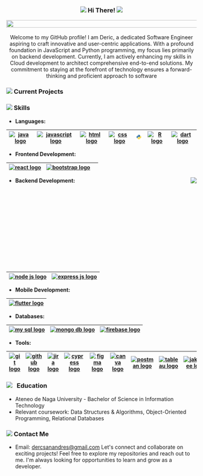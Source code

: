 <!-- Header -->
<div>
  <h3 align=center>
    <img src="https://github.com/tristantanjh/tristantanjh/assets/99729861/64c2e2d4-3d9b-4141-bc46-2106cf67c254" height=30>
    Hi There!
    <img src="https://github.com/tristantanjh/tristantanjh/assets/99729861/64c2e2d4-3d9b-4141-bc46-2106cf67c254" height=30>
  </h3>

  <img src="https://github.com/tristantanjh/tristantanjh/assets/99729861/9e396477-3974-43cc-aab1-f41c7d94fcbe" height="20" width="1000">


  <p align=center>
    Welcome to my GitHub profile! I am Deric, a dedicated Software Engineer aspiring to craft innovative and user-centric applications. With a profound foundation in JavaScript and Python programming, my focus lies primarily on backend development. Currently, I am actively enhancing my skills in Cloud development to architect comprehensive end-to-end solutions. My commitment to staying at the forefront of technology ensures a forward-thinking and proficient approach to software 
  </p>
</div>

<!-- Projects -->
### <img src="https://github.com/tristantanjh/tristantanjh/assets/99729861/fe6a9329-7cba-477a-889c-fe754469ed21" height=25> Current Projects

<!-- - Building a web application using Node.js, coupled with EJS and Express.js. [Check out the prototype here!](https://github.com/tristantanjh/ParticleHoppers)
- Crafting my personal portfolio website using Three.js and blender. -->

<!-- Skills -->
### <img src="https://github.com/tristantanjh/tristantanjh/assets/99729861/ad835ee8-bd0f-46d8-8d03-b4d84a1bef05" height=30> Skills

- **Languages:** 

| [<img src="https://user-images.githubusercontent.com/25181517/117201156-9a724800-adec-11eb-9a9d-3cd0f67da4bc.png" alt="java logo" width="28">](https://www.java.com/en/)  | [<img src="https://user-images.githubusercontent.com/25181517/117447155-6a868a00-af3d-11eb-9cfe-245df15c9f3f.png" alt="javascript logo" width="28">](https://developer.mozilla.org/en-US/docs/Web/JavaScript)  | [<img src="https://user-images.githubusercontent.com/25181517/192158954-f88b5814-d510-4564-b285-dff7d6400dad.png" alt="html logo" width="28">](https://developer.mozilla.org/en-US/docs/Web/HTML)  |  [<img src="https://user-images.githubusercontent.com/25181517/183898674-75a4a1b1-f960-4ea9-abcb-637170a00a75.png" alt="css logo" width="28">](https://developer.mozilla.org/en-US/docs/Web/CSS) |  [<img src="https://raw.githubusercontent.com/github/explore/80688e429a7d4ef2fca1e82350fe8e3517d3494d/topics/python/python.png" alt="python logo" width="28">](https://www.python.org/) | [<img src="https://github.com/tristantanjh/tristantanjh/assets/99729861/86262643-e4fa-4f1b-bb3f-5ebdc2140b44" alt="R logo" width="28">](https://www.r-project.org/) | [<img src="https://user-images.githubusercontent.com/25181517/186150304-1568ffdf-4c62-4bdc-9cf1-8d8efcea7c5b.png" alt="dart logo" width="28">](https://dart.dev/) |
|---|---|---|---|---|---|---|

- **Frontend Development:** 

| [<img src="https://user-images.githubusercontent.com/25181517/183897015-94a058a6-b86e-4e42-a37f-bf92061753e5.png" alt="react logo" width="28">](https://react.dev/)  | [<img src="https://user-images.githubusercontent.com/25181517/183898054-b3d693d4-dafb-4808-a509-bab54cf5de34.png" alt="bootstrap logo" width="28">](https://getbootstrap.com/)  |   |
|---|---|---|

<!-- Cat -->
<img src="https://github.com/tristantanjh/tristantanjh/assets/99729861/c4d57c62-31c8-465b-8bef-f997aa59c07c" align=right height=250>

- **Backend Development:** 

| [<img src="https://user-images.githubusercontent.com/25181517/183568594-85e280a7-0d7e-4d1a-9028-c8c2209e073c.png" alt="node js logo" width="28">](https://nodejs.org/en)  | [<img src="https://user-images.githubusercontent.com/25181517/183859966-a3462d8d-1bc7-4880-b353-e2cbed900ed6.png" alt="express js logo" width="28">](https://expressjs.com/)  | 
|---|---|

- **Mobile Development:**
  
| [<img src="https://user-images.githubusercontent.com/25181517/186150365-da1eccce-6201-487c-8649-45e9e99435fd.png" alt="flutter logo" width="28">](https://flutter.dev/) | 
|---|

- **Databases:** 

| [<img src="https://user-images.githubusercontent.com/25181517/183896128-ec99105a-ec1a-4d85-b08b-1aa1620b2046.png" alt="my sql logo" width="28">](https://www.mysql.com/)  | [<img src="https://user-images.githubusercontent.com/25181517/182884177-d48a8579-2cd0-447a-b9a6-ffc7cb02560e.png" alt="mongo db logo" width="28">](https://www.mongodb.com/) | [<img src="https://user-images.githubusercontent.com/25181517/189716855-2c69ca7a-5149-4647-936d-780610911353.png" alt="firebase logo" width="28">](https://firebase.google.com/)
|---|---|---|

<!-- Stats uncomment when i'm cracked -->
<!-- <img src="https://github-readme-stats.vercel.app/api?username=tristantanjh&show_icons=true&theme=tokyonight" align=right> -->

- **Tools:** 

| [<img src="https://user-images.githubusercontent.com/25181517/192108372-f71d70ac-7ae6-4c0d-8395-51d8870c2ef0.png" alt="git logo" width="28">](https://git-scm.com/)  | [<img src="https://user-images.githubusercontent.com/25181517/192108374-8da61ba1-99ec-41d7-80b8-fb2f7c0a4948.png" alt="github logo" width="28">](https://www.github.com/) | [<img src="https://user-images.githubusercontent.com/25181517/183912952-83784e94-629d-4c34-a961-ae2ae795b662.png" alt="jira logo" width="28">](https://www.atlassian.com/software/jira) | [<img src="https://user-images.githubusercontent.com/68279555/200387386-276c709f-380b-46cc-81fd-f292985927a8.png" alt="cypress logo" width="28">](https://www.cypress.io/)  | [<img src="https://user-images.githubusercontent.com/25181517/189715289-df3ee512-6eca-463f-a0f4-c10d94a06b2f.png" alt="figma logo" width="28">](https://www.figma.com/)  | [<img src="https://github.com/marwin1991/profile-technology-icons/assets/136815194/02494c7c-de6a-43a6-9293-6369696842ed" alt="canva logo" width="28">](https://www.canva.com/en_gb/)  | [<img src="https://user-images.githubusercontent.com/25181517/192109061-e138ca71-337c-4019-8d42-4792fdaa7128.png" alt="postman logo" width="28">](https://www.postman.com/) | [<img src="https://github.com/tristantanjh/tristantanjh/assets/99729861/536ed70b-f989-44ab-827f-e5ea139930e5" alt="tableau logo" width="28">](https://www.tableau.com/) | [<img src="https://github.com/tristantanjh/tristantanjh/assets/99729861/5482dd87-bea0-4b4e-a866-fac15473b241" alt="jakartaee logo" width="28">](https://jakarta.ee/) 
|---|---|---|---|---|---|---|---|---|

<!-- Education -->
### <img src="https://github.com/tristantanjh/tristantanjh/assets/99729861/d5e7f1ad-b40e-48e8-ae38-2bc15defc413" height=30> &nbsp; Education

- Ateneo de Naga University - Bachelor of Science in Information Technology
- Relevant coursework: Data Structures & Algorithms, Object-Oriented Programming, Relational Databases

<!-- Contact -->
### <img src="https://github.com/tristantanjh/tristantanjh/assets/99729861/66f12e1b-1488-4747-92cf-e4842109cc56" height=30> Contact Me

- Email: dercsanandres@gmail.com
Let's connect and collaborate on exciting projects! Feel free to explore my repositories and reach out to me. I'm always looking for opportunities to learn and grow as a developer.
